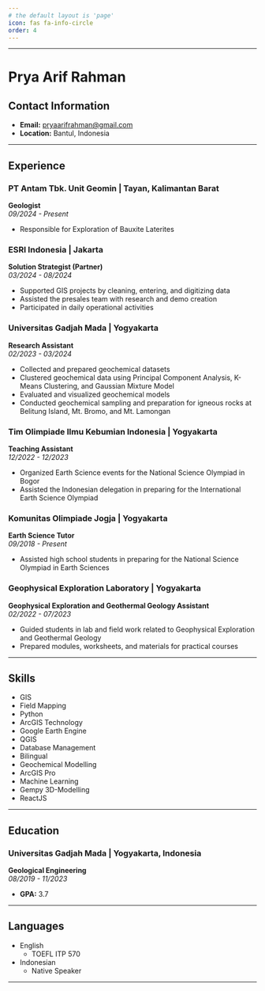 ```yaml
---
# the default layout is 'page'
icon: fas fa-info-circle
order: 4
---
```


---
# Prya Arif Rahman

## Contact Information  
- **Email:** pryaarifrahman@gmail.com  
- **Location:** Bantul, Indonesia  

---

## Experience

### PT Antam Tbk. Unit Geomin | Tayan, Kalimantan Barat
**Geologist**  
*09/2024 - Present*  
- Responsible for Exploration of Bauxite Laterites

### ESRI Indonesia | Jakarta
**Solution Strategist (Partner)**  
*03/2024 - 08/2024*  
- Supported GIS projects by cleaning, entering, and digitizing data
- Assisted the presales team with research and demo creation
- Participated in daily operational activities

### Universitas Gadjah Mada | Yogyakarta
**Research Assistant**  
*02/2023 - 03/2024*  
- Collected and prepared geochemical datasets
- Clustered geochemical data using Principal Component Analysis, K-Means Clustering, and Gaussian Mixture Model
- Evaluated and visualized geochemical models
- Conducted geochemical sampling and preparation for igneous rocks at Belitung Island, Mt. Bromo, and Mt. Lamongan

### Tim Olimpiade Ilmu Kebumian Indonesia | Yogyakarta
**Teaching Assistant**  
*12/2022 - 12/2023*  
- Organized Earth Science events for the National Science Olympiad in Bogor
- Assisted the Indonesian delegation in preparing for the International Earth Science Olympiad

### Komunitas Olimpiade Jogja | Yogyakarta
**Earth Science Tutor**  
*09/2018 - Present*  
- Assisted high school students in preparing for the National Science Olympiad in Earth Sciences


### Geophysical Exploration Laboratory | Yogyakarta
**Geophysical Exploration and Geothermal Geology Assistant**  
*02/2022 - 07/2023*  
- Guided students in lab and field work related to Geophysical Exploration and Geothermal Geology
- Prepared modules, worksheets, and materials for practical courses

---

## Skills

- GIS
- Field Mapping
- Python
- ArcGIS Technology
- Google Earth Engine
- QGIS
- Database Management
- Bilingual
- Geochemical Modelling
- ArcGIS Pro
- Machine Learning
- Gempy 3D-Modelling
- ReactJS

---

## Education

### Universitas Gadjah Mada | Yogyakarta, Indonesia
**Geological Engineering**  
*08/2019 - 11/2023*  
- **GPA:** 3.7

---

## Languages

- English
  - TOEFL ITP 570
- Indonesian
  - Native Speaker

---

